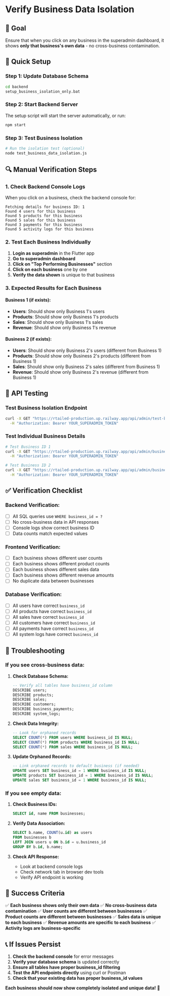# Verify Business Data Isolation

## 🎯 **Goal**
Ensure that when you click on any business in the superadmin dashboard, it shows **only that business's own data** - no cross-business contamination.

## 🚀 **Quick Setup**

### **Step 1: Update Database Schema**
```bash
cd backend
setup_business_isolation_only.bat
```

### **Step 2: Start Backend Server**
The setup script will start the server automatically, or run:
```bash
npm start
```

### **Step 3: Test Business Isolation**
```bash
# Run the isolation test (optional)
node test_business_data_isolation.js
```

## 🔍 **Manual Verification Steps**

### **1. Check Backend Console Logs**
When you click on a business, check the backend console for:
```
Fetching details for business ID: 1
Found 4 users for this business
Found 5 products for this business
Found 5 sales for this business
Found 3 payments for this business
Found 5 activity logs for this business
```

### **2. Test Each Business Individually**
1. **Login as superadmin** in the Flutter app
2. **Go to superadmin dashboard**
3. **Click on "Top Performing Businesses"** section
4. **Click on each business** one by one
5. **Verify the data shown** is unique to that business

### **3. Expected Results for Each Business**

#### **Business 1 (if exists):**
- **Users**: Should show only Business 1's users
- **Products**: Should show only Business 1's products
- **Sales**: Should show only Business 1's sales
- **Revenue**: Should show only Business 1's revenue

#### **Business 2 (if exists):**
- **Users**: Should show only Business 2's users (different from Business 1)
- **Products**: Should show only Business 2's products (different from Business 1)
- **Sales**: Should show only Business 2's sales (different from Business 1)
- **Revenue**: Should show only Business 2's revenue (different from Business 1)

## 🧪 **API Testing**

### **Test Business Isolation Endpoint**
```bash
curl -X GET "https://rtailed-production.up.railway.app/api/admin/test-business-isolation" \
  -H "Authorization: Bearer YOUR_SUPERADMIN_TOKEN"
```

### **Test Individual Business Details**
```bash
# Test Business ID 1
curl -X GET "https://rtailed-production.up.railway.app/api/admin/businesses/1/details" \
  -H "Authorization: Bearer YOUR_SUPERADMIN_TOKEN"

# Test Business ID 2
curl -X GET "https://rtailed-production.up.railway.app/api/admin/businesses/2/details" \
  -H "Authorization: Bearer YOUR_SUPERADMIN_TOKEN"
```

## ✅ **Verification Checklist**

### **Backend Verification:**
- [ ] All SQL queries use `WHERE business_id = ?`
- [ ] No cross-business data in API responses
- [ ] Console logs show correct business ID
- [ ] Data counts match expected values

### **Frontend Verification:**
- [ ] Each business shows different user counts
- [ ] Each business shows different product counts
- [ ] Each business shows different sales data
- [ ] Each business shows different revenue amounts
- [ ] No duplicate data between businesses

### **Database Verification:**
- [ ] All users have correct `business_id`
- [ ] All products have correct `business_id`
- [ ] All sales have correct `business_id`
- [ ] All customers have correct `business_id`
- [ ] All payments have correct `business_id`
- [ ] All system logs have correct `business_id`

## 🔧 **Troubleshooting**

### **If you see cross-business data:**

1. **Check Database Schema:**
   ```sql
   -- Verify all tables have business_id column
   DESCRIBE users;
   DESCRIBE products;
   DESCRIBE sales;
   DESCRIBE customers;
   DESCRIBE business_payments;
   DESCRIBE system_logs;
   ```

2. **Check Data Integrity:**
   ```sql
   -- Look for orphaned records
   SELECT COUNT(*) FROM users WHERE business_id IS NULL;
   SELECT COUNT(*) FROM products WHERE business_id IS NULL;
   SELECT COUNT(*) FROM sales WHERE business_id IS NULL;
   ```

3. **Update Orphaned Records:**
   ```sql
   -- Link orphaned records to default business (if needed)
   UPDATE users SET business_id = 1 WHERE business_id IS NULL;
   UPDATE products SET business_id = 1 WHERE business_id IS NULL;
   UPDATE sales SET business_id = 1 WHERE business_id IS NULL;
   ```

### **If you see empty data:**

1. **Check Business IDs:**
   ```sql
   SELECT id, name FROM businesses;
   ```

2. **Verify Data Association:**
   ```sql
   SELECT b.name, COUNT(u.id) as users
   FROM businesses b
   LEFT JOIN users u ON b.id = u.business_id
   GROUP BY b.id, b.name;
   ```

3. **Check API Response:**
   - Look at backend console logs
   - Check network tab in browser dev tools
   - Verify API endpoint is working

## 🎯 **Success Criteria**

✅ **Each business shows only their own data**
✅ **No cross-business data contamination**
✅ **User counts are different between businesses**
✅ **Product counts are different between businesses**
✅ **Sales data is unique to each business**
✅ **Revenue amounts are specific to each business**
✅ **Activity logs are business-specific**

## 📞 **If Issues Persist**

1. **Check the backend console** for error messages
2. **Verify your database schema** is updated correctly
3. **Ensure all tables have proper business_id filtering**
4. **Test the API endpoints directly** using curl or Postman
5. **Check that your existing data has proper business_id values**

**Each business should now show completely isolated and unique data!** 🎉 